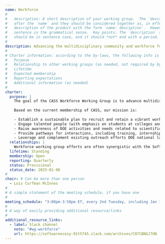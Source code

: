 ```yaml
---
name: Workforce
#
#   description: A short description of your working group.  The `description` is always shown immediately 
#   after the `name` and they should be considered together as, in effect constructing a sentence-length 
#   description of the product with the form `name: desciption`.  However it does not need to be a complete 
#   sentence in the grammatical sense.  Key points: The `description` should *not* repeat the `name`, it 
#   should be in sentence case, and it should *not* end with a period.
# 
description: Advancing the multidisciplinary community and workforce for next-generation computing sciences, with emphasis on scientific software
#
# Charter information: according to the by-laws, the following info is expected:
#   Purpose
#   Relationship to other working groups (as needed, not required by by-laws)
#   Lifetime
#   Expected membership
#   Reporting expectations
#   Additional information (as needed)
#
charter:
  purpose: |
    The goal of the CASS Workforce Working Group is to advance multidisciplinary leadership in next-generation computing sciences, with emphasis on robust and innovative scientific software as a cornerstone of advancing basic science, innovation, and security.
    
    Based on the current membership of CASS, our mission is:
   
    - Establish a sustainable plan to recruit and retain a vibrant workforce in the DOE HPC/AI community by fostering a supportive culture for all.
    - Engage talented people (with emphasis on students at colleges and universities throughout the U.S.) with the potential for strong skills and interest in HPC/AI.
    - Raise awareness of DOE activities and needs related to scientific applications, software technologies, hardware, and infrastructure.
    - Provide pathways for interactions, including training, internships, collaborations, and seamless entry into HPC/scientific software careers.
    - Leverage and complement existing outreach efforts DOE national laboratories, computing facilities, and the HPC computational science community.
  relationships: |
    Workforce working group efforts are often synergistic with the Software Ecosystem, Impact Framework and User-Developer Experience (UDX) working groups. 
  lifetime: Standing
  membership: Open
  reporting: Quarterly
  status: Provisional
  status_date: 2025-01-08
#
chair: # Can be more than one person
  - Lois Curfman McInnes
#
# A simple statement of the meeting schedule, if you have one
#
meeting_schedule: "3:00pm-3:50pm ET, every 2nd Tuesday, including Jan 14, 2025"
#
# A way of easily providing additional resource/links
#
additional_resource_links:
  - label: Slack channel
    note: "#wg-workforce"
    url: https://softwareecosy-91t5745.slack.com/archives/C07CBNGJ7UN
---
```

